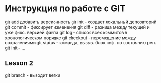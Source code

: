 # Инструкция по работе с GIT
git add добавить версионность
git init - создает локальный депозиторий
git commit - фиксирует изменения 
git diff - разница между текущей и уже фикс. версией файла 
git log - список всех коммитов в хронологическом порядке
git checkout - перемещение между сохранениями 
git status - команда, вызыв. блок инф. по состоянию реп.
git init - ...

## Lesson 2

git branch - выводит ветки